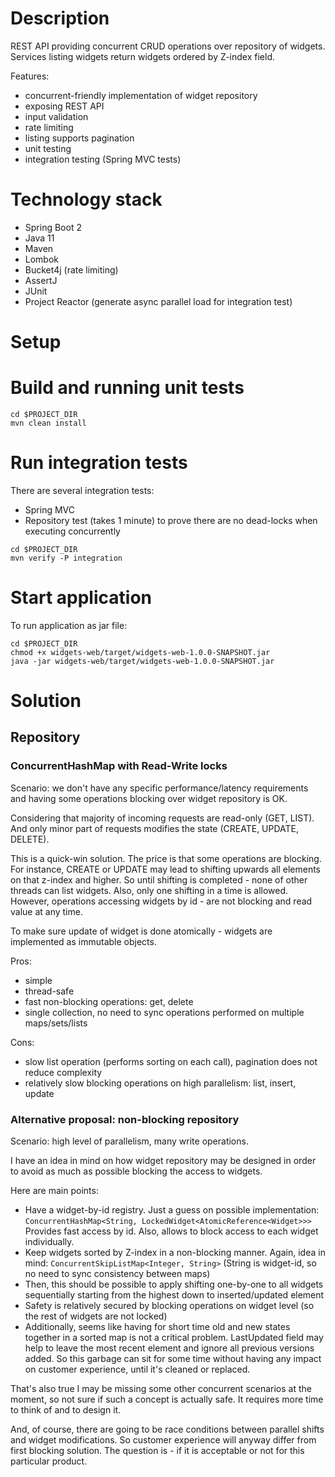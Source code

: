 # Description
REST API providing concurrent CRUD operations over repository of widgets.
Services listing widgets return widgets ordered by Z-index field.

Features:
- concurrent-friendly implementation of widget repository
- exposing REST API
- input validation
- rate limiting
- listing supports pagination
- unit testing
- integration testing (Spring MVC tests)

# Technology stack
- Spring Boot 2
- Java 11
- Maven
- Lombok
- Bucket4j (rate limiting)
- AssertJ
- JUnit
- Project Reactor (generate async parallel load for integration test)

# Setup
# Build and running unit tests
```shell script
cd $PROJECT_DIR
mvn clean install
```

# Run integration tests
There are several integration tests:
- Spring MVC
- Repository test (takes 1 minute) to prove there are no dead-locks when executing concurrently
```shell script
cd $PROJECT_DIR 
mvn verify -P integration
```

# Start application
To run application as jar file:
```shell script
cd $PROJECT_DIR
chmod +x widgets-web/target/widgets-web-1.0.0-SNAPSHOT.jar
java -jar widgets-web/target/widgets-web-1.0.0-SNAPSHOT.jar
```

# Solution
## Repository
### ConcurrentHashMap with Read-Write locks
Scenario: we don't have any specific performance/latency requirements and having some operations blocking over widget repository is OK.

Considering that majority of incoming requests are read-only (GET, LIST). And only minor part of requests modifies the state (CREATE, UPDATE, DELETE).

This is a quick-win solution. The price is that some operations are blocking.
For instance, CREATE or UPDATE may lead to shifting upwards all elements on that z-index and higher.
So until shifting is completed - none of other threads can list widgets. Also, only one shifting in a time is allowed.
However, operations accessing widgets by id - are not blocking and read value at any time.

To make sure update of widget is done atomically - widgets are implemented as immutable objects.

Pros:
- simple
- thread-safe
- fast non-blocking operations: get, delete 
- single collection, no need to sync operations performed on multiple maps/sets/lists

Cons:
- slow list operation (performs sorting on each call), pagination does not reduce complexity
- relatively slow blocking operations on high parallelism: list, insert, update

### Alternative proposal: non-blocking repository
Scenario: high level of parallelism, many write operations.

I have an idea in mind on how widget repository may be designed in order to avoid as much as possible blocking the access to widgets.

Here are main points:
- Have a widget-by-id registry.
Just a guess on possible implementation: `ConcurrentHashMap<String, LockedWidget<AtomicReference<Widget>>>`
Provides fast access by id. Also, allows to block access to each widget individually.
- Keep widgets sorted by Z-index in a non-blocking manner.
Again, idea in mind: `ConcurrentSkipListMap<Integer, String>` (String is widget-id, so no need to sync consistency between maps)
- Then, this should be possible to apply shifting one-by-one to all widgets sequentially starting from the highest down to inserted/updated element
- Safety is relatively secured by blocking operations on widget level (so the rest of widgets are not locked)
- Additionally, seems like having for short time old and new states together in a sorted map is not a critical problem.
LastUpdated field may help to leave the most recent element and ignore all previous versions added.
So this garbage can sit for some time without having any impact on customer experience, until it's cleaned or replaced. 

That's also true I may be missing some other concurrent scenarios at the moment, so not sure if such a concept is actually safe.
It requires more time to think of and to design it. 

And, of course, there are going to be race conditions between parallel shifts and widget modifications.
So customer experience will anyway differ from first blocking solution.
The question is - if it is acceptable or not for this particular product.
